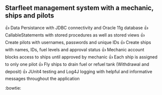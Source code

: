 ## Starfleet management system with a mechanic, ships and pilots

:thumbsup: Data Persistance with JDBC connectivity and Oracle 11g database
:thumbsup: CallableStatements with stored procedures as well as stored views
:thumbsup: Create pilots with usernames, passwords and unique IDs
:thumbsup: Create ships with names, IDs, fuel levels and approval status
:thumbsup: Mechanic account blocks access to ships until approved by mechanic
:thumbsup: Each ship is assigned to only one pilot
:thumbsup: Fly ships to drain fuel or refuel tank (Withdrawal and deposit)
:thumbsup: JUnit4 testing and Log4J logging with helpful and informative messages throughout the application

:bowtie:
